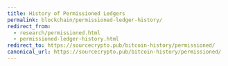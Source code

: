 ```yaml
---
title: History of Permissioned Ledgers
permalink: blockchain/permissioned-ledger-history/
redirect_from:
  - research/permissioned.html
  - permissioned-ledger-history.html
redirect_to: https://sourcecrypto.pub/bitcoin-history/permissioned/
canonical_url: https://sourcecrypto.pub/bitcoin-history/permissioned/
---
```



